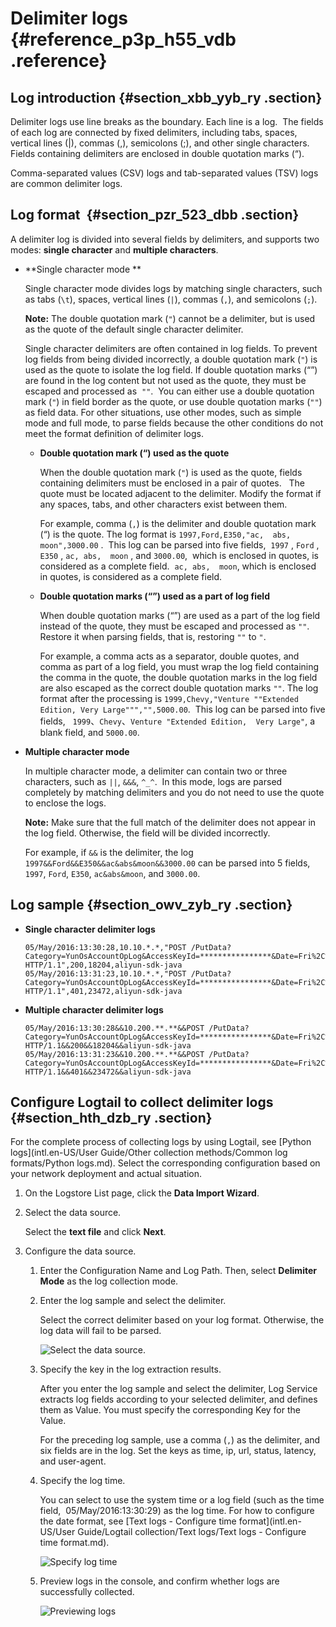 # Delimiter logs {#reference_p3p_h55_vdb .reference}

## Log introduction {#section_xbb_yyb_ry .section}

Delimiter logs use line breaks as the boundary. Each line is a log.  The fields of each log are connected by fixed delimiters, including tabs, spaces, vertical lines \(|\), commas \(,\), semicolons \(;\), and other single characters.  Fields containing delimiters are enclosed in double quotation marks \(“\). 

Comma-separated values \(CSV\) logs and tab-separated values \(TSV\) logs are common delimiter logs. 

## Log format  {#section_pzr_523_dbb .section}

A delimiter log is divided into several fields by delimiters, and supports two modes: **single character** and **multiple characters**.

-   **Single character mode **

    Single character mode divides logs by matching single characters, such as tabs \(`\t`\), spaces, vertical lines \(`|`\), commas \(`,`\), and semicolons \(`;`\). 

    **Note:** The double quotation mark \(`"`\) cannot be a delimiter, but is used as the quote of the default single character delimiter.

    Single character delimiters are often contained in log fields. To prevent log fields from being divided incorrectly, a double quotation mark \(`"`\) is used as the quote to isolate the log field. If double quotation marks \(“”\) are found in the log content but not used as the quote, they must be escaped and processed as  `""`.  You can either use a double quotation mark \(`"`\) in field border as the quote, or use double quotation marks \(`""`\) as field data. For other situations, use other modes, such as simple mode and full mode, to parse fields because the other conditions do not meet the format definition of delimiter logs. 

    -   **Double quotation mark \(“\) used as the quote**

        When the double quotation mark \(`"`\) is used as the quote, fields containing delimiters must be enclosed in a pair of quotes.   The quote must be located adjacent to the delimiter. Modify the format if any spaces, tabs, and other characters exist between them. 

        For example, comma \(`,`\) is the delimiter and double quotation mark \(“\) is the quote. The log format is `1997,Ford,E350,"ac,  abs, moon",3000.00` .  This log can be parsed into five fields,  `1997` , `Ford` , `E350` , `ac, abs,  moon` , and `3000.00`,  which is enclosed in quotes, is considered as a complete field.  `ac, abs,  moon`, which is enclosed in quotes, is considered as a complete field. 

    -   **Double quotation marks \(“”\) used as a part of log field**

        When double quotation marks \(“”\) are used as a part of the log field instead of the quote, they must be escaped and processed as `""`.  Restore it when parsing fields, that is, restoring `""` to `"`. 

        For example, a comma acts as a separator, double quotes, and comma as part of a log field, you must wrap the log field containing the comma in the quote, the double quotation marks in the log field are also escaped as the correct double quotation marks `""`. The log format after the processing is `1999,Chevy,"Venture ""Extended Edition, Very Large""","",5000.00`.  This log can be parsed into five fields,   `1999`、`Chevy`、`Venture "Extended Edition,  Very Large"`, a blank field, and `5000.00`. 

-   **Multiple character mode**

    In multiple character mode, a delimiter can contain two or three characters, such as `||`, `&&&`, `^_^`.  In this mode, logs are parsed completely by matching delimiters and you do not need to use the quote to enclose the logs.

    **Note:** Make sure that the full match of the delimiter does not appear in the log field. Otherwise, the field will be divided incorrectly.

    For example, if `&&` is the delimiter, the log `1997&&Ford&&E350&&ac&abs&moon&&3000.00` can be parsed into 5 fields, `1997`, `Ford`, `E350`, `ac&abs&moon`, and `3000.00`.


## Log sample {#section_owv_zyb_ry .section}

-   **Single character delimiter logs**

    ```
    05/May/2016:13:30:28,10.10.*.*,"POST /PutData?Category=YunOsAccountOpLog&AccessKeyId=****************&Date=Fri%2C%2028%20Jun%202013%2006%3A53%3A30%20GMT&Topic=raw&Signature=******************************** HTTP/1.1",200,18204,aliyun-sdk-java
    05/May/2016:13:31:23,10.10.*.*,"POST /PutData?Category=YunOsAccountOpLog&AccessKeyId=****************&Date=Fri%2C%2028%20Jun%202013%2006%3A53%3A30%20GMT&Topic=raw&Signature=******************************** HTTP/1.1",401,23472,aliyun-sdk-java
    ```

-   **Multiple character delimiter logs**

    ```
    05/May/2016:13:30:28&&10.200.**.**&&POST /PutData?Category=YunOsAccountOpLog&AccessKeyId=****************&Date=Fri%2C%2028%20Jun%202013%2006%3A53%3A30%20GMT&Topic=raw&Signature=pD12XYLmGxKQ%2Bmkd6x7hAgQ7b1c%3D HTTP/1.1&&200&&18204&&aliyun-sdk-java
    05/May/2016:13:31:23&&10.200.**.**&&POST /PutData?Category=YunOsAccountOpLog&AccessKeyId=****************&Date=Fri%2C%2028%20Jun%202013%2006%3A53%3A30%20GMT&Topic=raw&Signature=******************************** HTTP/1.1&&401&&23472&&aliyun-sdk-java
    ```


## Configure Logtail to collect delimiter logs {#section_hth_dzb_ry .section}

For the complete process of collecting logs by using Logtail, see [Python logs](intl.en-US/User Guide/Other collection methods/Common log formats/Python logs.md). Select the corresponding configuration based on your network deployment and actual situation. 

1.  On the Logstore List page, click the **Data Import Wizard**.
2.  Select the data source. 

    Select the **text file** and click **Next**. 

3.  Configure the data source.
    1.  Enter the Configuration Name and Log Path. Then, select **Delimiter Mode** as the log collection mode. 
    2.  Enter the log sample and select the delimiter. 

        Select the correct delimiter based on your log format. Otherwise, the log data will fail to be parsed. 

        ![](images/2631_en-US.png "Select the data source. ")

    3.  Specify the key in the log extraction results. 

        After you enter the log sample and select the delimiter, Log Service extracts log fields according to your selected delimiter, and defines them as Value. You must specify the corresponding Key for the Value. 

        For the preceding log sample, use a comma \(`,`\) as the delimiter, and six fields are in the log. Set the keys as time, ip, url, status, latency, and user-agent. 

    4.  Specify the log time. 

        You can select to use the system time or a log field \(such as the time field,  05/May/2016:13:30:29\) as the log time. For how to configure the date format, see [Text logs - Configure time format](intl.en-US/User Guide/Logtail collection/Text logs/Text logs - Configure time format.md). 

        ![](images/2632_en-US.png "Specify log time ")

    5.  Preview logs in the console, and confirm whether logs are successfully collected.

        ![](images/2633_en-US.png "Previewing logs")


